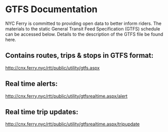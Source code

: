 # GTFS Documentation

NYC Ferry is committed to providing open data to better inform riders. The materials to the static General Transit Feed Specification (GTFS) schedule can be accessed below. 
Details to the description of the GTFS file be found here.

## Contains routes, trips & stops in GTFS format:
http://cnx.ferry.nyc/rtt/public/utility/gtfs.aspx

## Real time alerts:
http://cnx.ferry.nyc/rtt/public/utility/gtfsrealtime.aspx/alert

## Real time trip updates:
http://cnx.ferry.nyc/rtt/public/utility/gtfsrealtime.aspx/tripupdate
